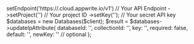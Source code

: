 <?php

use Appwrite\Client;
use Appwrite\Services\Databases;

$client = (new Client())
    ->setEndpoint('https://<REGION>.cloud.appwrite.io/v1') // Your API Endpoint
    ->setProject('<YOUR_PROJECT_ID>') // Your project ID
    ->setKey('<YOUR_API_KEY>'); // Your secret API key

$databases = new Databases($client);

$result = $databases->updateIpAttribute(
    databaseId: '<DATABASE_ID>',
    collectionId: '<COLLECTION_ID>',
    key: '',
    required: false,
    default: '',
    newKey: '' // optional
);